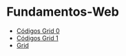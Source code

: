 # Fundamentos-Web

- [Códigos Grid 0](https://css-tricks.com/snippets/css/complete-guide-grid/)
- [Códigos Grid 1](https://www.origamid.com/projetos/css-grid-layout-guia-completo/)
- [Grid](https://www.youtube.com/watch?v=xsg2nCNvkr0)
